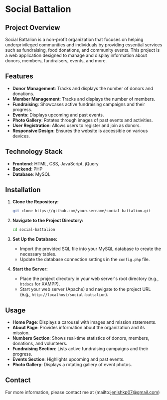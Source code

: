 # Social Battalion

## Project Overview

Social Battalion is a non-profit organization that focuses on helping underprivileged communities and individuals by providing essential services such as fundraising, food donations, and community events. This project is a web application designed to manage and display information about donors, members, fundraisers, events, and more.

## Features

- **Donor Management**: Tracks and displays the number of donors and donations.
- **Member Management**: Tracks and displays the number of members.
- **Fundraising**: Showcases active fundraising campaigns and their progress.
- **Events**: Displays upcoming and past events.
- **Photo Gallery**: Rotates through images of past events and activities.
- **User Registration**: Allows users to register and join as donors.
- **Responsive Design**: Ensures the website is accessible on various devices.

## Technology Stack

- **Frontend**: HTML, CSS, JavaScript, jQuery
- **Backend**: PHP
- **Database**: MySQL

## Installation

1. **Clone the Repository:**
    ```sh
    git clone https://github.com/yourusername/social-battalion.git
    ```

2. **Navigate to the Project Directory:**
    ```sh
    cd social-battalion
    ```

3. **Set Up the Database:**
    - Import the provided SQL file into your MySQL database to create the necessary tables.
    - Update the database connection settings in the `config.php` file.

4. **Start the Server:**
    - Place the project directory in your web server's root directory (e.g., `htdocs` for XAMPP).
    - Start your web server (Apache) and navigate to the project URL (e.g., `http://localhost/social-battalion`).

## Usage

- **Home Page**: Displays a carousel with images and mission statements.
- **About Page**: Provides information about the organization and its mission.
- **Numbers Section**: Shows real-time statistics of donors, members, donations, and volunteers.
- **Fundraising Section**: Lists active fundraising campaigns and their progress.
- **Events Section**: Highlights upcoming and past events.
- **Photo Gallery**: Displays a rotating gallery of event photos.

## Contact

For more information, please contact me at (mailto:jenishkp07@gmail.com)

